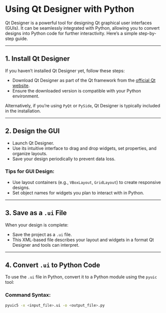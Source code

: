 # Using Qt Designer with Python

Qt Designer is a powerful tool for designing Qt graphical user interfaces (GUIs). It can be seamlessly integrated with Python, allowing you to convert designs into Python code for further interactivity. Here’s a simple step-by-step guide.

---

## 1. Install Qt Designer

If you haven’t installed Qt Designer yet, follow these steps:  
- Download Qt Designer as part of the Qt framework from the [official Qt website](https://www.qt.io/download).  
- Ensure the downloaded version is compatible with your Python environment.  

Alternatively, if you’re using `PyQt` or `PySide`, Qt Designer is typically included in the installation.

---

## 2. Design the GUI

- Launch Qt Designer.  
- Use its intuitive interface to drag and drop widgets, set properties, and organize layouts.  
- Save your design periodically to prevent data loss.

### Tips for GUI Design:
- Use layout containers (e.g., `VBoxLayout`, `GridLayout`) to create responsive designs.  
- Set object names for widgets you plan to interact with in Python.  

---

## 3. Save as a `.ui` File

When your design is complete:  
- Save the project as a `.ui` file.  
- This XML-based file describes your layout and widgets in a format Qt Designer and tools can interpret.

---

## 4. Convert `.ui` to Python Code

To use the `.ui` file in Python, convert it to a Python module using the `pyuic` tool:

### Command Syntax:
```bash
pyuic5 -x <input_file>.ui -o <output_file>.py
